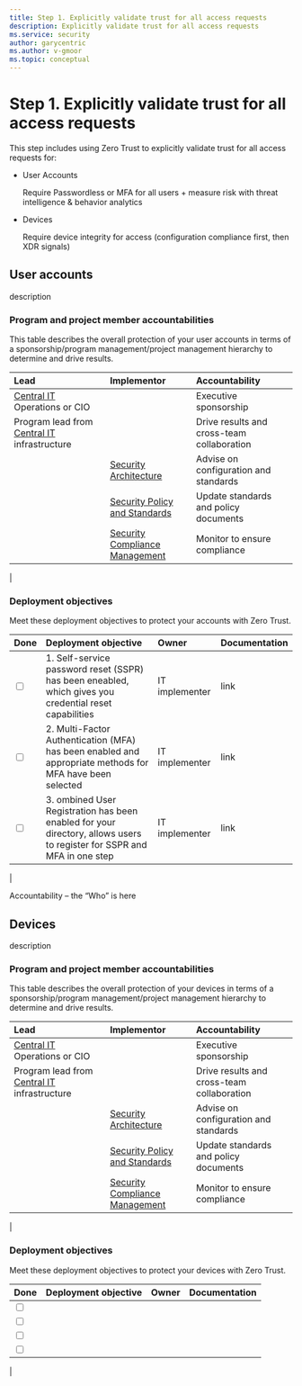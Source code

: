 ```yaml
---
title: Step 1. Explicitly validate trust for all access requests
description: Explicitly validate trust for all access requests 
ms.service: security
author: garycentric
ms.author: v-gmoor
ms.topic: conceptual
---
```


# Step 1. Explicitly validate trust for all access requests

This step includes using Zero Trust to explicitly validate trust for all access requests for:

- User Accounts

  Require Passwordless or MFA for all users + measure risk with threat intelligence & behavior analytics

- Devices

  Require device integrity for access (configuration compliance first, then XDR signals)


## User accounts

description

### Program and project member accountabilities

This table describes the overall protection of your user accounts in terms of a sponsorship/program management/project management hierarchy to determine and drive results.

| Lead | Implementor | Accountability |
|:-------|:-------|:-----|
| [Central IT](/azure/cloud-adoption-framework/organize/central-it) Operations or CIO | | Executive sponsorship |
| Program lead from [Central IT](/azure/cloud-adoption-framework/organize/central-it) infrastructure | | Drive results and cross-team collaboration |
|  | [Security Architecture](/azure/cloud-adoption-framework/organize/cloud-security-architecture)  | Advise on configuration and standards |
| | [Security Policy and Standards](/azure/cloud-adoption-framework/organize/cloud-security-policy-standards) | Update standards and policy documents |
| | [Security Compliance Management](/azure/cloud-adoption-framework/organize/cloud-security-compliance-management) | Monitor to ensure compliance |
|

### Deployment objectives

Meet these deployment objectives to protect your accounts with Zero Trust.

| Done | Deployment objective | Owner | Documentation |
|:-------|:-------|:-----|:-----|
| <input type="checkbox" /> | 1. Self-service password reset (SSPR) has been eneabled, which gives you credential reset capabilities | IT implementer | link |
| <input type="checkbox" /> | 2. Multi-Factor Authentication (MFA) has been enabled and appropriate methods for MFA have been selected | IT implementer | link |
| <input type="checkbox" /> | 3. ombined User Registration has been enabled for your directory, allows users to register for SSPR and MFA in one step | IT implementer | link |
|


Accountability – the “Who” is here

## Devices	

description

### Program and project member accountabilities

This table describes the overall protection of your devices in terms of a sponsorship/program management/project management hierarchy to determine and drive results.

| Lead | Implementor | Accountability |
|:-------|:-------|:-----|
| [Central IT](/azure/cloud-adoption-framework/organize/central-it) Operations or CIO | | Executive sponsorship |
| Program lead from [Central IT](/azure/cloud-adoption-framework/organize/central-it) infrastructure | | Drive results and cross-team collaboration |
|  | [Security Architecture](/azure/cloud-adoption-framework/organize/cloud-security-architecture)  | Advise on configuration and standards |
| | [Security Policy and Standards](/azure/cloud-adoption-framework/organize/cloud-security-policy-standards) | Update standards and policy documents |
| | [Security Compliance Management](/azure/cloud-adoption-framework/organize/cloud-security-compliance-management) | Monitor to ensure compliance |
|

### Deployment objectives

Meet these deployment objectives to protect your devices with Zero Trust.

| Done | Deployment objective | Owner | Documentation |
|:-------|:-------|:-----|:-----|
| <input type="checkbox" /> |  |  |  | link |
| <input type="checkbox" /> |  |  |  | link |
| <input type="checkbox" /> |  |  |  | link |
| <input type="checkbox" /> |  |  |  | link |
|
